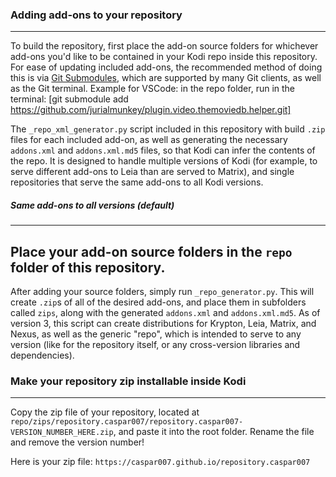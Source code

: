 ### Adding add-ons to your repository
---
To build the repository, first place the add-on source folders for whichever add-ons you'd like to be contained in your Kodi repo inside this repository. 
For ease of updating included add-ons, the recommended method of doing this is via [Git Submodules](https://git-scm.com/book/en/v2/Git-Tools-Submodules), which are supported by many Git clients, as well as the Git terminal. 
Example for VSCode: in the repo folder, run in the terminal: [git submodule add https://github.com/jurialmunkey/plugin.video.themoviedb.helper.git]

The `_repo_xml_generator.py` script included in this repository with build `.zip` files for each included add-on, as well as generating the necessary `addons.xml` and `addons.xml.md5` files, so that Kodi can infer the contents of the repo. It is designed to handle multiple versions of Kodi (for example, to serve different add-ons to Leia than are served to Matrix), and single repositories that serve the same add-ons to all Kodi versions.

##### Same add-ons to all versions (default)
---
Place your add-on source folders in the `repo` folder of this repository.
---
After adding your source folders, simply run `_repo_generator.py`. This will create `.zip`s of all of the desired add-ons, and place them in subfolders called `zips`, along with the generated `addons.xml` and `addons.xml.md5`. As of version 3, this script can create distributions for Krypton, Leia, Matrix, and Nexus, as well as the generic "repo", which is intended to serve to any version (like for the repository itself, or any cross-version libraries and dependencies).

### Make your repository zip installable inside Kodi
---
Copy the zip file of your repository, located at `repo/zips/repository.caspar007/repository.caspar007-VERSION_NUMBER_HERE.zip`,
and paste it into the root folder. Rename the file and remove the version number!

Here is your zip file:
`https://caspar007.github.io/repository.caspar007`
